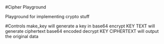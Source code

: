 #Cipher Playground

Playground for implementing crypto stuff

#Controls
make_key will generate a key in base64
encrypt KEY TEXT will generate ciphertext base64 encoded
decrypt KEY CIPHERTEXT will output the original data